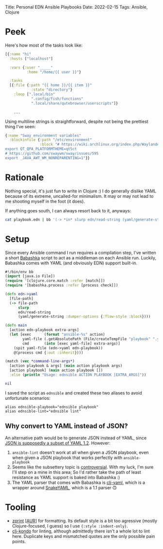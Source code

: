 Title: Personal EDN Ansible Playbooks
Date: 2022-02-15
Tags: Ansible, Clojure

# Peek
Here's how most of the tasks look like:

```clojure
[{:name "hi"
  :hosts ["localhost"]

  :vars {:user "_____"
          :home "/home/{{ user }}"}

  :tasks
  [{:file {:path "{{ home }}/{{ item }}"
            :state "directory"}
    :loop [".local/bin"
            ".config/fish/functions"
            ".local/share/qutebrowser/userscripts"]}

    ...
```

Using multiline strings is straightforward, despite not being the prettiest thing I've seen:

```clojure
{:name "Sway environment variables"
  :blockinfile {:path "/etc/environment"
                :block "# https://wiki.archlinux.org/index.php/Wayland#Qt_5
export QT_QPA_PLATFORMTHEME=qt5ct
# https://github.com/swaywm/sway/issues/595
export _JAVA_AWT_WM_NONREPARENTING=1"}}
```

# Rationale
Nothing special, it's just fun to write in Clojure :) I do generally dislike YAML because of its extreme, uncalled-for minimalism. It may or may not lead to me shooting myself in the foot (it does).

If anything goes south, I can always resort back to it, anyways:

```sh
cat playbook.edn | bb '(-> *in* slurp edn/read-string (yaml/generate-string :dumper-options {:flow-style :block}))'
```

# Setup
Since every Ansible command I run requires a compilation step, I've written a short [Babashka](https://babashka.org/) script to act as a middleman on each Ansible run. Luckily, Babashka comes with YAML (and obviously EDN) support built-in.

```clojure
#!/bin/env bb
(import [java.io File])
(require '[clojure.core.match :refer [match]])
(require '[babashka.process :refer [process check]])

(defn edn->yaml
  [file-path]
  (-> file-path
      slurp
      edn/read-string
      (yaml/generate-string :dumper-options {:flow-style :block})))

(defn main
  [action edn-playbook extra-args]
  (let [exec      (format "ansible-%s" action)
        yaml-file (.getAbsolutePath (File/createTempFile "playbook" ".yaml"))
        cmd       (into [exec yaml-file] extra-args)]
    (spit yaml-file (edn->yaml edn-playbook))
    @(process cmd {:out :inherit})))

(match (vec *command-line-args*)
  [action playbook & args] (main action playbook args)
  [action playbook] (main action playbook [])
  :else (println "Usage: ednsible ACTION PLAYBOOK [EXTRA_ARGS]"))

nil
```

I saved the script as `ednsible` and created these two aliases to avoid unfortunate scenarios:

```shell
alias ednsible-playbook="ednsible playbook"
alias ednsible-lint="ednsible lint"
```

## Why convert to YAML instead of JSON?
An alternative path would be to generate JSON instead of YAML, since [JSON is supposedly a subset of YAML 1.2](https://yaml.org/spec/1.2.2/#12-yaml-history). However:

1. `ansible-lint` doesn't work at all when given a JSON playbook, even when
   given a JSON playbook that works perfectly with `ansible-playbook`
2. Seems like the subsettery topic is
   [controversial](https://metacpan.org/pod/JSON::XS#JSON-and-YAML). With my
   luck, I'm sure I'll step on a mine in this area; So I'd rather take the path
   of least resistance as YAML support is baked into Babashka :)
3. The YAML parser that comes with Babashka is
   [clj-yaml](https://github.com/clj-commons/clj-yaml), which is a wrapper
   around [SnakeYAML](https://mvnrepository.com/artifact/org.yaml/snakeyaml),
   which is a 1.1 parser 🙃

# Tooling
-   [zprint](https://cljdoc.org/d/zprint/zprint/)
    [[AUR](https://aur.archlinux.org/packages/zprint-bin)] for formatting. Its
    default style is a bit too agressive (mostly Clojure-focused, I guess) so I
    use `{:style :indent-only}`.
-   [clj-kondo](https://github.com/clj-kondo/clj-kondo) for linting, although
    admittedly there isn't a whole lot to lint here. Duplicate keys and
    mismatched quotes are the only possible pain points.


